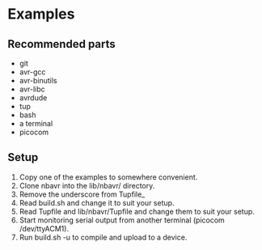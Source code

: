 # Examples

## Recommended parts

* git
* avr-gcc
* avr-binutils
* avr-libc
* avrdude
* tup
* bash
* a terminal
* picocom

## Setup

1. Copy one of the examples to somewhere convenient.
2. Clone nbavr into the lib/nbavr/ directory.
3. Remove the underscore from Tupfile_
4. Read build.sh and change it to suit your setup.
5. Read Tupfile and lib/nbavr/Tupfile and change them to suit your setup.
6. Start monitoring serial output from another terminal (picocom /dev/ttyACM1).
7. Run build.sh -u to compile and upload to a device.
